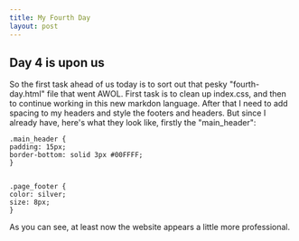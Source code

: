 ```yaml
---
title: My Fourth Day
layout: post
---
```


## Day 4 is upon us

So the first task ahead of us today is to sort out that pesky "fourth-day.html" file that went AWOL. First task is to clean up index.css, and then to continue working in this new
markdon language. After that I need to add spacing to my headers and style the footers and headers. But since I already have, here's what they look like, firstly the "main_header":

    .main_header {
    padding: 15px;
    border-bottom: solid 3px #00FFFF;
    }


    .page_footer {
    color: silver;
    size: 8px;
    }

As you can see, at least now the website appears a little more professional.